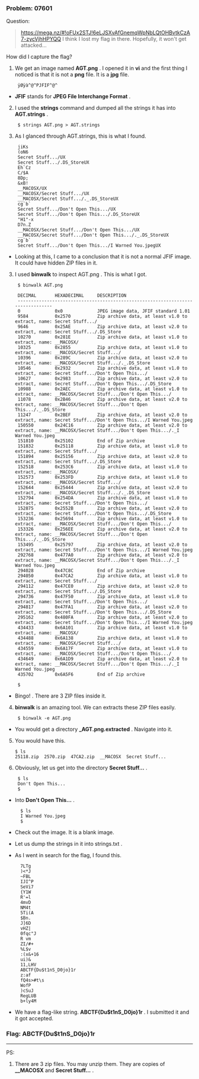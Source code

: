 ﻿### Problem: 07601

Question: 
> https://mega.nz/#!oFUx2STJ!6eLJSXvAfGnemqWpNbLQtOHBvtkCzA7-zycVjhHPYQQ I think I lost my flag in there. Hopefully, it won't get attacked...

How did I capture the flag?

1. We get an image named **AGT.png**  . I opened it in **vi** and the first thing I noticed is that it is not a **png** file. It is a **jpg** file.
			
		ÿØÿà^@^PJFIF^@^

* **JFIF** stands for **JPEG File Interchange Format** . 

2. I used the **strings** command and dumped all the strings it has into **AGT.strings** .  

		$ strings AGT.png > AGT.strings
		
3. As I glanced through AGT.strings, this is what I found. 
		
		jiKs
		(oN6
		Secret Stuff.../UX
		Secret Stuff.../.DS_StoreUX
		Eh`Cz
		C/$A
		8Dp;
		&xB!
		__MACOSX/UX
		__MACOSX/Secret Stuff.../UX
		__MACOSX/Secret Stuff.../._.DS_StoreUX
		cg`b`
		Secret Stuff.../Don't Open This.../UX
		Secret Stuff.../Don't Open This.../.DS_StoreUX
		"H1"-x
		D7n.Z
		__MACOSX/Secret Stuff.../Don't Open This.../UX
		__MACOSX/Secret Stuff.../Don't Open This.../._.DS_StoreUX
		cg`b`
		Secret Stuff.../Don't Open This.../I Warned You.jpegUX

* Looking at this, I came to a conclusion that it is not a normal JFIF image. It could have hidden ZIP files in it. 

3. I used **binwalk** to inspect AGT.png . This is what I got. 

		$ binwalk AGT.png

		DECIMAL       HEXADECIMAL     DESCRIPTION
		--------------------------------------------------------------------------------
		0             0x0             JPEG image data, JFIF standard 1.01
		9584          0x2570          Zip archive data, at least v1.0 to extract, name: Secret Stuff.../
		9646          0x25AE          Zip archive data, at least v2.0 to extract, name: Secret Stuff.../.DS_Store
		10270         0x281E          Zip archive data, at least v1.0 to extract, name: __MACOSX/
		10325         0x2855          Zip archive data, at least v1.0 to extract, name: __MACOSX/Secret Stuff.../
		10396         0x289C          Zip archive data, at least v2.0 to extract, name: __MACOSX/Secret Stuff.../._.DS_Store
		10546         0x2932          Zip archive data, at least v1.0 to extract, name: Secret Stuff.../Don't Open This.../
		10627         0x2983          Zip archive data, at least v2.0 to extract, name: Secret Stuff.../Don't Open This.../.DS_Store
		10988         0x2AEC          Zip archive data, at least v1.0 to extract, name: __MACOSX/Secret Stuff.../Don't Open This.../
		11078         0x2B46          Zip archive data, at least v2.0 to extract, name: __MACOSX/Secret Stuff.../Don't Open This.../._.DS_Store
		11247         0x2BEF          Zip archive data, at least v2.0 to extract, name: Secret Stuff.../Don't Open This.../I Warned You.jpeg
		150550        0x24C16         Zip archive data, at least v2.0 to extract, name: __MACOSX/Secret Stuff.../Don't Open This.../._I Warned You.jpeg
		151810        0x25102         End of Zip archive
		151832        0x25118         Zip archive data, at least v1.0 to extract, name: Secret Stuff.../
		151894        0x25156         Zip archive data, at least v2.0 to extract, name: Secret Stuff.../.DS_Store
		152518        0x253C6         Zip archive data, at least v1.0 to extract, name: __MACOSX/
		152573        0x253FD         Zip archive data, at least v1.0 to extract, name: __MACOSX/Secret Stuff.../
		152644        0x25444         Zip archive data, at least v2.0 to extract, name: __MACOSX/Secret Stuff.../._.DS_Store
		152794        0x254DA         Zip archive data, at least v1.0 to extract, name: Secret Stuff.../Don't Open This.../
		152875        0x2552B         Zip archive data, at least v2.0 to extract, name: Secret Stuff.../Don't Open This.../.DS_Store
		153236        0x25694         Zip archive data, at least v1.0 to extract, name: __MACOSX/Secret Stuff.../Don't Open This.../
		153326        0x256EE         Zip archive data, at least v2.0 to extract, name: __MACOSX/Secret Stuff.../Don't Open This.../._.DS_Store
		153495        0x25797         Zip archive data, at least v2.0 to extract, name: Secret Stuff.../Don't Open This.../I Warned You.jpeg
		292768        0x477A0         Zip archive data, at least v2.0 to extract, name: __MACOSX/Secret Stuff.../Don't Open This.../._I Warned You.jpeg
		294028        0x47C8C         End of Zip archive
		294050        0x47CA2         Zip archive data, at least v1.0 to extract, name: Secret Stuff.../
		294112        0x47CE0         Zip archive data, at least v2.0 to extract, name: Secret Stuff.../.DS_Store
		294736        0x47F50         Zip archive data, at least v1.0 to extract, name: Secret Stuff.../Don't Open This.../
		294817        0x47FA1         Zip archive data, at least v2.0 to extract, name: Secret Stuff.../Don't Open This.../.DS_Store
		295162        0x480FA         Zip archive data, at least v2.0 to extract, name: Secret Stuff.../Don't Open This.../I Warned You.jpeg
		434433        0x6A101         Zip archive data, at least v1.0 to extract, name: __MACOSX/
		434488        0x6A138         Zip archive data, at least v1.0 to extract, name: __MACOSX/Secret Stuff.../
		434559        0x6A17F         Zip archive data, at least v1.0 to extract, name: __MACOSX/Secret Stuff.../Don't Open This.../
		434649        0x6A1D9         Zip archive data, at least v2.0 to extract, name: __MACOSX/Secret Stuff.../Don't Open This.../._I Warned You.jpeg
		435702        0x6A5F6         End of Zip archive

		$ 

* Bingo! . There are 3 ZIP files inside it. 

4. **binwalk** is an amazing tool. We can extracts these ZIP files easily. 

		$ binwalk -e AGT.png

* You would get a directory **_AGT.png.extracted** . Navigate into it. 

5.  You would have this. 

		$ ls
		25118.zip  2570.zip  47CA2.zip  __MACOSX  Secret Stuff...

6. Obviously, let us get into the directory **Secret Stuff...** . 

		$ ls
		Don't Open This...
		$ 
* Into **Don't Open This...** . 
		
		$ ls
		I Warned You.jpeg
		$ 

* Check out the image. It is a blank image. 
* Let us dump the strings in it into strings.txt . 
* As I went in search for the flag, I found this. 
		
		7LTg
		)<*J
		~FBL
		IJI^P
		SeVi7
		{Y1W
		R'=l
		4mvD
		NM4t
		5Ti(A
		$Bn.
		J]6D
		vHZ|
		0fqc"J
		R vm
		ZI/#+
		%L$v
		:(x&+16
		ui)&
		11,LHV
		ABCTF{Du$t1nS_D0jo}1r
		z:af
		fQ4s>#t\s
		WofP
		)cSuJ
		RegLUB
		b+ly4M

* We have a flag-like string. **ABCTF{Du$t1nS_D0jo}1r** . I submitted it and it got accepted. 

### Flag: ABCTF{Du$t1nS_D0jo}1r

---------------------------------------

PS: 

1. There are 3 zip files. You may unzip them. They are copies of **__MACOSX** and **Secret Stuff...** . 
